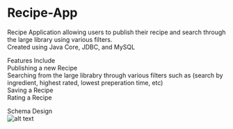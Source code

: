# Recipe-App
Recipe Application allowing users to publish their recipe and search through the large library using various filters.  
Created using Java Core, JDBC, and MySQL  

Features Include  
Publishing a new Recipe  
Searching from the large librabry through various filters such as (search by ingredient, highest rated, lowest preperation time, etc)  
Saving a Recipe  
Rating a Recipe  
  
Schema Design  
![alt text](https://imgur.com/yFjVG4G)
